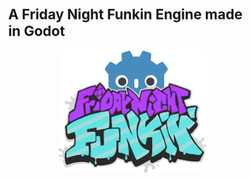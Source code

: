 # A Friday Night Funkin Engine made in Godot

<p align = "center">
  <img src= "assets/images/fnf_godot_e.png" width = "300px">
</p>
